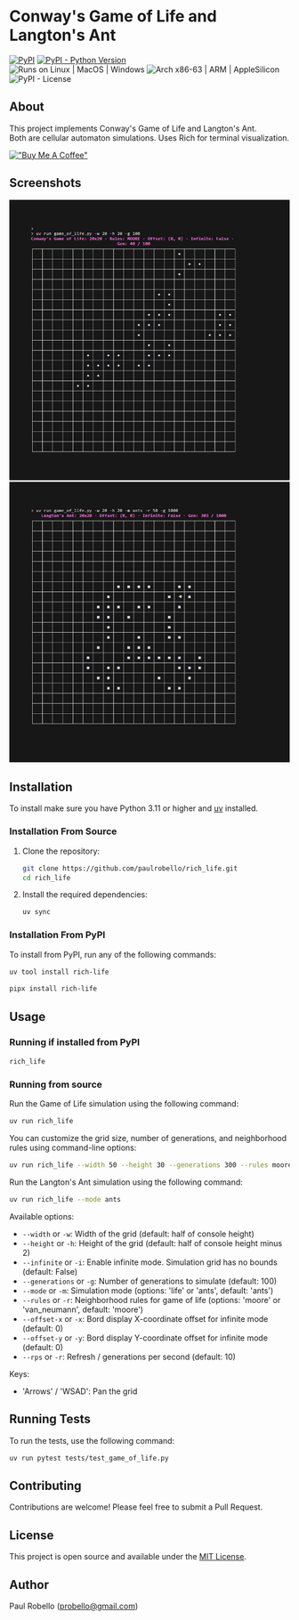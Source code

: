 # Conway's Game of Life and Langton's Ant


[![PyPI](https://img.shields.io/pypi/v/rich_life)](https://pypi.org/project/rich_life/)
[![PyPI - Python Version](https://img.shields.io/pypi/pyversions/rich_life.svg)](https://pypi.org/project/rich_life/)  
![Runs on Linux | MacOS | Windows](https://img.shields.io/badge/runs%20on-Linux%20%7C%20MacOS%20%7C%20Windows-blue)
![Arch x86-63 | ARM | AppleSilicon](https://img.shields.io/badge/arch-x86--64%20%7C%20ARM%20%7C%20AppleSilicon-blue)  
![PyPI - License](https://img.shields.io/pypi/l/rich_life)

## About
This project implements Conway's Game of Life and Langton's Ant.  
Both are cellular automaton simulations.
Uses Rich for terminal visualization.

[!["Buy Me A Coffee"](https://www.buymeacoffee.com/assets/img/custom_images/orange_img.png)](https://buymeacoffee.com/probello3)

## Screenshots
![Game of Life Screenshot](https://raw.githubusercontent.com/paulrobello/rich_life/main/life-screenshot.png)
![Langton's Ant Screenshot](https://raw.githubusercontent.com/paulrobello/rich_life/main/ants-screenshot.png)

## Installation

To install make sure you have Python 3.11 or higher and [uv](https://pypi.org/project/uv/) installed.

### Installation From Source

1. Clone the repository:
   ```bash
   git clone https://github.com/paulrobello/rich_life.git
   cd rich_life
   ```

2. Install the required dependencies:
   ```bash
   uv sync
   ```

### Installation From PyPI

To install from PyPI, run any of the following commands:

```bash
uv tool install rich-life
```

```bash
pipx install rich-life
```

## Usage

### Running if installed from PyPI
```bash
rich_life
```

### Running from source
Run the Game of Life simulation using the following command:

```bash
uv run rich_life
```

You can customize the grid size, number of generations, and neighborhood rules using command-line options:

```bash
uv run rich_life --width 50 --height 30 --generations 300 --rules moore
```

Run the Langton's Ant simulation using the following command:

```bash
uv run rich_life --mode ants
```


Available options:
- `--width` or `-w`: Width of the grid (default: half of console height)
- `--height` or `-h`: Height of the grid (default: half of console height minus 2)
- `--infinite` or `-i`: Enable infinite mode. Simulation grid has no bounds (default: False)
- `--generations` or `-g`: Number of generations to simulate (default: 100)
- `--mode` or `-m`: Simulation mode (options: 'life' or 'ants', default: 'ants')
- `--rules` or `-r`: Neighborhood rules for game of life (options: 'moore' or 'van_neumann', default: 'moore')
- `--offset-x` or `-x`: Bord display X-coordinate offset for infinite mode (default: 0)
- `--offset-y` or `-y`: Bord display Y-coordinate offset for infinite mode (default: 0)
- `--rps` or `-r`: Refresh / generations per second (default: 10)


Keys:
- 'Arrows' / 'WSAD': Pan the grid

## Running Tests

To run the tests, use the following command:

```bash
uv run pytest tests/test_game_of_life.py
```

## Contributing

Contributions are welcome! Please feel free to submit a Pull Request.

## License

This project is open source and available under the [MIT License](LICENSE).

## Author

Paul Robello (probello@gmail.com)
